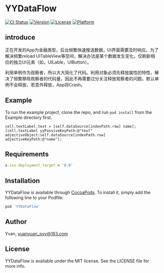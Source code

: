 # YYDataFlow

[![CI Status](http://img.shields.io/travis/Yvan/YYDataFlow.svg?style=flat)](https://travis-ci.org/Yvan/YYDataFlow)
[![Version](https://img.shields.io/cocoapods/v/YYDataFlow.svg?style=flat)](http://cocoapods.org/pods/YYDataFlow)
[![License](https://img.shields.io/cocoapods/l/YYDataFlow.svg?style=flat)](http://cocoapods.org/pods/YYDataFlow)
[![Platform](https://img.shields.io/cocoapods/p/YYDataFlow.svg?style=flat)](http://cocoapods.org/pods/YYDataFlow)

## introduce

正在开发的App为金融类型，后台频繁快速推送数据，UI界面需要及时响应。为了解决频繁reload UITableView等空间，解决办法是某个数据发生变化，仅刷新相应的独立UI元素（如，UILable，UIButton）。

利用单例作为观察者，所以大大简化了代码。利用对象必须先释放属性的特性，解决了频繁移除观察者的代码量，因此不再需要过分关注释放观察者的问题。默认单例不会释放，若意外释放，App将Crash。

## Example

To run the example project, clone the repo, and run `pod install` from the Example directory first.

```objc
cell.textLabel.text = [self.dataSource[indexPath.row] name];
[cell.textLabel yyPassiveKeyPath:@"text" adjectiveObject:self.dataSource[indexPath.row] adjectiveKeyPath:@"name"];
```
## Requirements

```ruby
s.ios.deployment_target = '8.0'
```

## Installation

YYDataFlow is available through [CocoaPods](http://cocoapods.org). To install
it, simply add the following line to your Podfile:

```ruby
pod 'YYDataFlow'
```

## Author

Yvan, yuanyuan_pyy@163.com

## License

YYDataFlow is available under the MIT license. See the LICENSE file for more info.
